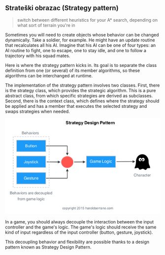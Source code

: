 ## Strateški obrazac (Strategy pattern)

> switch between different heuristics for your A* search, depending on what sort of terrain you're in

Sometimes you will need to create objects whose behavior can be changed dynamically. Take a soldier, for example. He might have an update routine that recalculates all his AI. Imagine that his AI can be one of four types: an AI routine to fight, one to escape, one to stay idle, and one to follow a trajectory with his squad mates.

Here is where the strategy pattern kicks in. Its goal is to separate the class definition from one (or several) of its member algorithms, so these algorithms can be interchanged at runtime.

The implementation of the strategy pattern involves two classes. First, there is the strategy class, which provides the strategic algorithm. This is a pure abstract class, from which specific strategies are derived as subclasses. Second, there is the context class, which defines where the strategy should be applied and has a member that executes the selected strategy and swaps strategies when needed.

![](slike/strategy-pattern.jpeg?row=true)

In a game, you should always decouple the interaction between the input controller and the game's logic. The game's logic should receive the same kind of input regardless of the input controller (button, gesture, joystick).

This decoupling behavior and flexibility are possible thanks to a design pattern known as Strategy Design Pattern.
